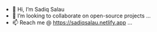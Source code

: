 - 👋 Hi, I’m Sadiq Salau
- 💞️ I’m looking to collaborate on open-source projects ...
- 📫 Reach me @ https://sadiqsalau.netlify.app ...

<!---
sadiqsalau/sadiqsalau is a ✨ special ✨ repository because its `README.md` (this file) appears on your GitHub profile.
You can click the Preview link to take a look at your changes.
--->
